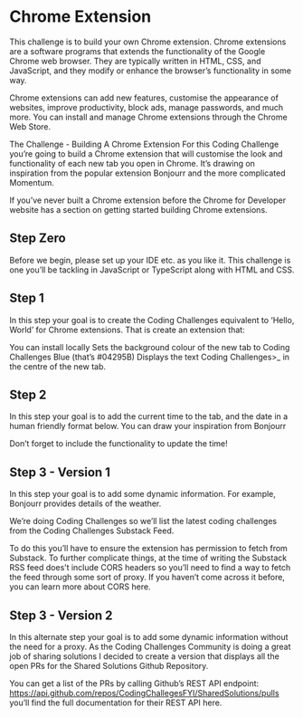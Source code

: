# Chrome Extension
This challenge is to build your own Chrome extension. Chrome extensions are a software programs that extends the functionality of the Google Chrome web browser. They are typically written in HTML, CSS, and JavaScript, and they modify or enhance the browser’s functionality in some way.

Chrome extensions can add new features, customise the appearance of websites, improve productivity, block ads, manage passwords, and much more. You can install and manage Chrome extensions through the Chrome Web Store.

The Challenge - Building A Chrome Extension
For this Coding Challenge you’re going to build a Chrome extension that will customise the look and functionality of each new tab you open in Chrome. It’s drawing on inspiration from the popular extension Bonjourr and the more complicated Momentum.

If you’ve never built a Chrome extension before the Chrome for Developer website has a section on getting started building Chrome extensions.

## Step Zero
Before we begin, please set up your IDE etc. as you like it. This challenge is one you’ll be tackling in JavaScript or TypeScript along with HTML and CSS.

## Step 1
In this step your goal is to create the Coding Challenges equivalent to ‘Hello, World’ for Chrome extensions. That is create an extension that:

You can install locally
Sets the background colour of the new tab to Coding Challenges Blue (that’s #04295B)
Displays the text Coding Challenges>_ in the centre of the new tab.

## Step 2
In this step your goal is to add the current time to the tab, and the date in a human friendly format below. You can draw your inspiration from Bonjourr

Don’t forget to include the functionality to update the time!

## Step 3 - Version 1
In this step your goal is to add some dynamic information. For example, Bonjourr provides details of the weather.

We’re doing Coding Challenges so we’ll list the latest coding challenges from the Coding Challenges Substack Feed.

To do this you’ll have to ensure the extension has permission to fetch from Substack. To further complicate things, at the time of writing the Substack RSS feed does’t include CORS headers so you’ll need to find a way to fetch the feed through some sort of proxy. If you haven’t come across it before, you can learn more about CORS here.

## Step 3 - Version 2
In this alternate step your goal is to add some dynamic information without the need for a proxy. As the Coding Challenges Community is doing a great job of sharing solutions I decided to create a version that displays all the open PRs for the Shared Solutions Github Repository.

You can get a list of the PRs by calling Github’s REST API endpoint: https://api.github.com/repos/CodingChallegesFYI/SharedSolutions/pulls you’ll find the full documentation for their REST API here.
